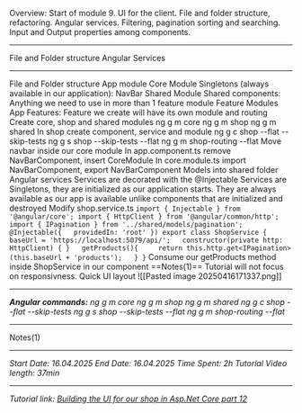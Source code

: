 Overview: Start of module 9. UI for the client. File and folder structure, refactoring. Angular services. Filtering, pagination sorting and searching. Input and Output properties among components.

---

File and Folder structure
Angular Services

---

File and Folder structure
	App module
		Core Module
			Singletons (always available in our application):
				NavBar
		Shared Module
			Shared components:
				Anything we need to use in more than 1 feature module
		Feature Modules
			App Features:
				Feature we create will have its own module and routing
	Create core, shop and shared modules
		ng g m core
		ng g m shop
		ng g m shared
	In shop create component, service and module
		ng g c shop --flat --skip-tests
		ng g s shop --skip-tests --flat
		ng g m shop-routing --flat
	Move navbar inside our core module
		In app.component.ts remove NavBarComponent, insert CoreModule
		In core.module.ts import NavBarComponent, export NavBarComponent
	Models into shared folder
Angular services
	Services are decorated with the @Injectable
	Services are Singletons, they are initialized as our application starts.
		They are always available as our app is available unlike components that are initialized and destroyed
	Modify shop.service.ts
		```
		import { Injectable } from '@angular/core';
		import { HttpClient } from '@angular/common/http';
		import { IPagination } from '../shared/models/pagination';
		@Injectable({
		  providedIn: 'root'
		})
		export class ShopService {
		  baseUrl = 'https://localhost:5079/api/';
		  constructor(private http: HttpClient) { }
		  getProducts(){
		    return this.http.get<IPagination>(this.baseUrl + 'products');
		  }
		}
		```
Consume our getProducts method inside ShopService in our component
==Notes(1)==
	Tutorial will not focus on responsivness.
Quick UI layout
	![[Pasted image 20250416171337.png]]

---

***Angular commands:***
	*ng g m core*
	*ng g m shop*
	*ng g m shared*
	*ng g c shop --flat --skip-tests*
	*ng g s shop --skip-tests --flat*
	*ng g m shop-routing --flat*

---

Notes(1)

---
*Start Date: 16.04.2025*
*End Date: 16.04.2025*
*Time Spent: 2h*
*Tutorial Video length: 37min*

---
*Tutorial link:*
*[Building the UI for our shop in Asp.Net Core part 12](https://www.youtube.com/watch?v=BoAi3Vdn8ik&list=PLaR3RrvBxlc3c8NAtlAXRwx43ZdH8eBrQ&index=13)*